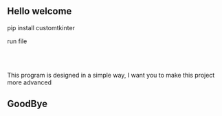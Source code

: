 ## Hello welcome
<p>pip install customtkinter</p>
<h>run file</h>

<br><br>
<p>This program is designed in a simple way, I want you to make this project more advanced</p>

## GoodBye
